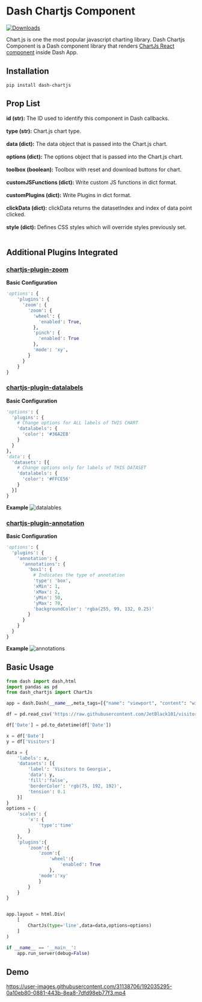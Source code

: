 # Dash Chartjs Component

[![Downloads](https://static.pepy.tech/badge/dash-chartjs)](https://pepy.tech/project/dash-chartjs)

Chart.js is one the most popular javascript charting library. 
Dash Chartjs Component is a Dash component library that renders [ChartJs React component](https://react-chartjs-2.js.org/) inside Dash App.

## Installation

```
pip install dash-chartjs
```

## Prop List
    
**id (str):** The ID used to identify this component in Dash callbacks.<br><br>
**type (str):** Chart.js chart type.<br><br>
**data (dict):** The data object that is passed into the Chart.js chart.<br><br>
**options (dict):** The options object that is passed into the Chart.js chart.<br><br>
**toolbox (boolean):** Toolbox with reset and download buttons for chart.<br><br>
**customJSFunctions (dict):** Write custom JS functions in dict format.<br><br>
**customPlugins (dict):** Write Plugins in dict format.<br><br>
**clickData (dict):** clickData returns the datasetIndex and index of data point clicked.<br><br>
**style (dict):** Defines CSS styles which will override styles previously set.<br><br>

## Additional Plugins Integrated
### [chartjs-plugin-zoom](https://www.chartjs.org/chartjs-plugin-zoom/latest/)
**Basic Configuration**<br>
```python
'options': {
    'plugins': {
      'zoom': {
        'zoom': {
          'wheel': {
            'enabled': True,
          },
          'pinch': {
            'enabled': True
          },
          'mode': 'xy',
        }
      }
    }
}
```
### [chartjs-plugin-datalabels](https://chartjs-plugin-datalabels.netlify.app/)
**Basic Configuration**<br>
```python
'options': {
  'plugins': {
    # Change options for ALL labels of THIS CHART
    'datalabels': {
      'color': '#36A2EB'
    }
  }
},
'data': {
  'datasets': [{
    # Change options only for labels of THIS DATASET
    'datalabels': {
      'color': '#FFCE56'
    }
  }]
}
```
**Example**
![datalables](https://github.com/zenalytiks/dash-chartjs/assets/31138706/f338eda9-4e0c-4128-ac72-972bbd488c6d)

### [chartjs-plugin-annotation](https://www.chartjs.org/chartjs-plugin-annotation/latest/)
**Basic Configuration**<br>
```python
'options': {
  'plugins': {
    'annotation': {
      'annotations': {
        'box1': {
          # Indicates the type of annotation
          'type': 'box',
          'xMin': 1,
          'xMax': 2,
          'yMin': 50,
          'yMax': 70,
          'backgroundColor': 'rgba(255, 99, 132, 0.25)'
        }
      }
    }
  }
}
```
**Example**
![annotations](https://github.com/zenalytiks/dash-chartjs/assets/31138706/1dec90df-69f9-4098-9b01-3f06d46248f1)

## Basic Usage

```python
from dash import dash,html
import pandas as pd
from dash_chartjs import ChartJs

app = dash.Dash(__name__,meta_tags=[{"name": "viewport", "content": "width=device-width, initial-scale=1"}])

df = pd.read_csv('https://raw.githubusercontent.com/JetBlack101/visitors-to-georgia-ts-analysis/main/Data/VisitorsToGeorgia_2011-2019.csv')

df['Date'] = pd.to_datetime(df['Date'])

x = df['Date']
y = df['Visitors']

data = {
    'labels': x,
    'datasets': [{
        'label': 'Visitors to Georgia',
        'data': y,
        'fill':'false',
        'borderColor': 'rgb(75, 192, 192)',
        'tension': 0.1
    }]
}
options = {
    'scales': {
        'x': {
            'type':'time'
        }
    },
    'plugins':{
        'zoom':{
            'zoom':{
                'wheel':{
                    'enabled': True
                },
            'mode':'xy'
            }
        }
    } 
}


app.layout = html.Div(
    [
        ChartJs(type='line',data=data,options=options)
    ]
)

if __name__ == '__main__':
    app.run_server(debug=False)
```

## Demo


https://user-images.githubusercontent.com/31138706/192035295-0a10eb80-0881-443b-8ea8-7dfd98eb77f3.mp4


